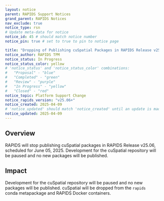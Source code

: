 ```yaml
---
layout: notice
parent: RAPIDS Support Notices
grand_parent: RAPIDS Notices
nav_exclude: true
notice_type: rsn
# Update meta-data for notice
notice_id: 45 # should match notice number
notice_pin: true # set to true to pin to notice page

title: "Dropping of Publishing cuSpatial Packages in RAPIDS Release v25.06"
notice_author: RAPIDS TPM
notice_status: In Progress
notice_status_color: yellow
# 'notice_status' and 'notice_status_color' combinations:
#   "Proposal" - "blue"
#   "Completed" - "green"
#   "Review" - "purple"
#   "In Progress" - "yellow"
#   "Closed" - "red"
notice_topic: Platform Support Change
notice_rapids_version: "v25.06+"
notice_created: 2025-04-09
# 'notice_updated' should match 'notice_created' until an update is made
notice_updated: 2025-04-09
---
```


## Overview

RAPIDS will stop publishing cuSpatial packages in RAPIDS Release v25.06, scheduled for June 05, 2025. Development for the cuSpatial repository will be paused and no new packages will be published.

## Impact

Development for the cuSpatial repository will be paused and no new packages will be published.
cuSpatial will be dropped from the `rapids` conda metapackage and RAPIDS Docker containers.
